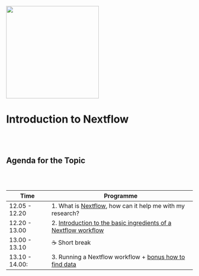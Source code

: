 
<p>
<img src="https://github.com/NIH-NICHD/Elements-of-Style-Workflow-Creation-Maintenance/blob/main/assets/JupyterLabLogoWithName.png"  width="250">
</p>

# Introduction to Nextflow

<br/><br/>


## Agenda for the Topic

<br/><br/>

| Time        | Programme       |
| ----------- | --------------------------------------------------------------------------- |
| 12.05 - 12.20 | 1. What is [Nextflow](https://nextflow.io), how can it help me with my research? |
| 12.20 - 13.00 | 2. [Introduction to the basic ingredients of a Nextflow workflow](https://github.com/NIH-NICHD/Elements-of-Style-Workflow-Creation-Maintenance/blob/main/classes/4-intro-to-nextflow/nextflow.md) |
| 13.00 - 13.10 |:coffee: Short break |
| 13.10 - 14.00:| 3. Running a Nextflow workflow + [bonus how to find data](https://github.com/NIH-NICHD/Elements-of-Style-Workflow-Creation-Maintenance/blob/main/classes/4-intro-to-nextflow/BONUS-Finding-Data.md)|

<br/><br/>
